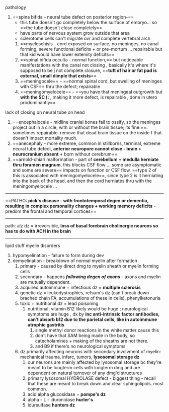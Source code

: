 pathology 
1. ==spina bifida - neural tube defect on posterior region-== 
	-  this tube doesn't go completely below the surface of embryo... so ==the tube doesn't close completely== 
	-  have parts of nervous system grow outside that area
	-  sclerotome cells can't migrate ovr and complete vertebral arch 
	1. ==myeloschisis - cord exposed on surface, no meninges, no canal forming, severe functional deficits + or pre-mortum ... repairable but that kid would have lower extemity deficits== 
	2. ==spinal bifida occulta - normal function,== but noticeable manifestations with the canal not closing , basically it's where it's supposed to be j not complete closure, ==**tuft of hair or fat pad is external, small dimple that exists**==
	3. ==meningocele== - ==normal spinal cord, but swelling of meninges with CSF== thru the defect; repairable 
	4. ==meningomyelocele== - ==you have that meningeal outgrowth but **with the SC ):** , making it more defect, is repairable , done in utero prodominantly== 

lack of closing on neural tube on head
1. ==encephalocele - midline cranial bones fail to ossify, so the meninges project out in a circle, with or without the brain tissue; its fine.==. sometimes repairable. remove that dead brain tissue on the inside f that. doesn't impact mortality much. 
2. ==anecephaly - more extreme, common in stillborns, terminal, extreme neural tube defect, **anterior neuropore cannot close - brain + neurocranium absent** + born without cerebrum== 
3. ==arnold-chiari malformation - part of **cerebellum + medulla herniate thru foramen magnum**, this blocks CSF flow ... some are asymptomatic and some are severe== impacts on function or CSF flow. ==type 2 of this is associated with meningomyelocele==, since type 2 is it herniating into the back of the head, and then the cord herniates thru with the meningomyelocele ... 
---
==PATHO: **pick's disease - with frontotemporal degen or dementia, resulting in complex personality changes + working memory deficits** - predom the frontal and temporal cortices== 

---
path: alz dz = irreversible, **loss of basal forebrain cholinergic neurons so has to do with ACH in the brain**


---
lipid stuff
myelin disorders
1. hypomyelination - failure to form during dev
2. demyelination - breakdown of normal myelin after formation 
	1. primary - caused by direct dmg to myelin sheath or myelin forming cells
	2. secondary - happens ***following degen of axons*** - axons and myelin are mutually dependent. 
	3. acquired autoimmune + infectious dz = **multiple sclerosis**
	4. genetic dz = leukodystrophies, refsum's dz (can't break down brached chain FA, accumulations of these in cells), phenylketonuria
	5. toxic + nutritional dz = lead poisoning 
		1. nutritional: vitamin B12 likely would be huge ; neurological symptoms are huge , dx by **inc anti-intrinsic factor antibodies, can't absorb b12 due to the parietal cells, like in autoimmune atrophic gastritis**
			1. single methyl donor reactions in the white matter cause this
			2. don't have that SAM being made in the body, so catecholamines + making of the sheaths are not there. 
			3. and B9 if there's no neurological symptoms 
	6. dz primarily affecting neurons with secondary involvment of myelin: mechanical trauma, infarc, tumors, **lysosomal storage dz**
		1. our neurons are mainly affected by lysosomal storage bc they're meant to be longterm cells with longterm dmg and are dependent on natural turnover of any dmg'd structures
		2. primary lysosomal HYDROLASE defect - biggest thing - recall that these are meant to break down and clear sphingolipids. most common. 
		3. acid alpha glucosidase = **pompe's dz**
		4. alpha - L - iduronidase **hurler's**
		5. idursulfase **hunters dz**